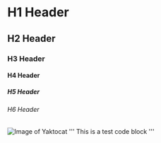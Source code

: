 # H1 Header
## H2 Header
### H3 Header
#### H4 Header
##### H5 Header
###### H6 Header
![Image of Yaktocat](https://i.natgeofe.com/n/548467d8-c5f1-4551-9f58-6817a8d2c45e/NationalGeographic_2572187_3x4.jpg)
'''
This is a test code block
'''
